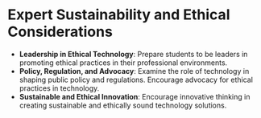 # Expert Sustainability and Ethical Considerations

- **Leadership in Ethical Technology**: Prepare students to be leaders in promoting ethical practices in their professional environments.
- **Policy, Regulation, and Advocacy**: Examine the role of technology in shaping public policy and regulations. Encourage advocacy for ethical practices in technology.
- **Sustainable and Ethical Innovation**: Encourage innovative thinking in creating sustainable and ethically sound technology solutions.
